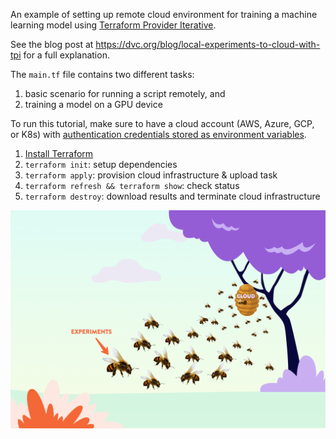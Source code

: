 An example of setting up remote cloud environment for training a machine learning model using [Terraform Provider Iterative](https://github.com/iterative/terraform-provider-iterative).

See the blog post at <https://dvc.org/blog/local-experiments-to-cloud-with-tpi> for a full explanation.

The `main.tf` file contains two different tasks:

1. basic scenario for running a script remotely, and
2. training a model on a GPU device

To run this tutorial, make sure to have a cloud account (AWS, Azure, GCP, or K8s) with [authentication credentials stored as environment variables](https://registry.terraform.io/providers/iterative/iterative/latest/docs/guides/authentication).

1. [Install Terraform](https://www.terraform.io/downloads)
2. `terraform init`: setup dependencies
3. `terraform apply`: provision cloud infrastructure & upload task
4. `terraform refresh && terraform show`: check status
5. `terraform destroy`: download results and terminate cloud infrastructure

![](https://github.com/iterative/dvc.org/raw/master/static/uploads/images/2022-05-12/header-bees.png)

